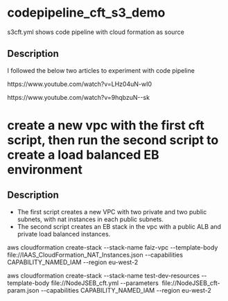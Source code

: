 # codepipeline_cft_s3_demo
s3cft.yml shows code pipeline with cloud formation as source

## Description
I followed the below two articles to experiment with code pipeline

<p>https://www.youtube.com/watch?v=LHz04uN-wI0</p>
<p>https://www.youtube.com/watch?v=9hqbzuN--sk</p>


# create a new vpc with the first cft script, then run the second script to create a load balanced EB environment

## Description
* The first script creates a new VPC with two private and two public subnets, with nat instances in each public subnets.
* The second script creates an EB stack in the vpc with a public ALB and private load balanced instances.

<p>aws cloudformation create-stack --stack-name faiz-vpc --template-body file://IAAS_CloudFormation_NAT_Instances.json --capabilities CAPABILITY_NAMED_IAM --region eu-west-2</p>
<p>aws cloudformation create-stack --stack-name test-dev-resources --template-body file://NodeJSEB_cft.yml --parameters  file://NodeJSEB_cft-param.json --capabilities CAPABILITY_NAMED_IAM --region eu-west-2</p>